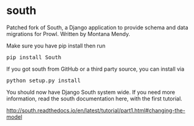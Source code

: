 # south
Patched fork of South, a Django application to provide schema and data migrations for Prowl. Written by Montana Mendy.

Make sure you have pip install then run 
<pre>pip install South</pre>

If you got south from GitHub or a third party source, you can install via 

<pre>python setup.py install</pre>

You should now have Django South system wide. If you need more information, read the south documentation here, with the first tutorial.

http://south.readthedocs.io/en/latest/tutorial/part1.html#changing-the-model
